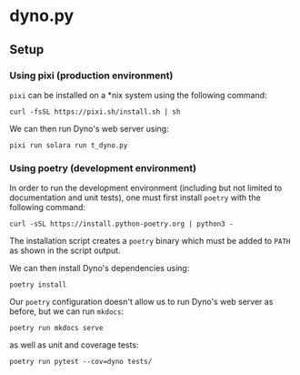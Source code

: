 # dyno.py

## Setup

### Using pixi (production environment)

`pixi` can be installed on a *nix system using the following command:
```console
curl -fsSL https://pixi.sh/install.sh | sh
```

We can then run Dyno's web server using:
```console
pixi run solara run t_dyno.py
```

### Using poetry (development environment)

In order to run the development environment (including but not limited to documentation and unit tests), one must first install `poetry` with the following command:
```console
curl -sSL https://install.python-poetry.org | python3 -
```

The installation script creates a `poetry` binary which must be added to `PATH` as shown in the script output.

We can then install Dyno's dependencies using:
```console
poetry install
```

Our `poetry` configuration doesn't allow us to run Dyno's web server as before, but we can run `mkdocs`:
```console
poetry run mkdocs serve
```
as well as unit and coverage tests:
```console
poetry run pytest --cov=dyno tests/
```